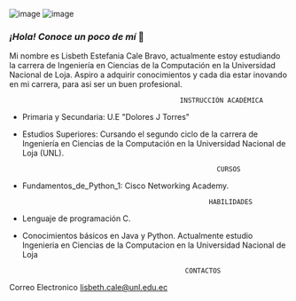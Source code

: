 ![image](https://github.com/mariuxi04/mariuxi04/assets/134022113/20d1d5cf-3850-4121-86f8-01907d70703e)  ![image](https://github.com/mariuxi04/mariuxi04/assets/134022113/8815fead-d8f7-4d21-ac8b-00075c8d1949)


### *¡Hola! Conoce un poco de mí* 👋
Mi nombre es Lisbeth Estefania Cale Bravo, actualmente estoy estudiando la carrera de Ingeniería en Ciencias de la Computación en la Universidad Nacional de Loja. Aspiro a adquirir conocimientos y cada dia estar inovando en mi carrera, para asi ser un buen profesional.
                                               
                                               INSTRUCCIÓN ACADÉMICA
                                               
- Primaria y Secundaria: U.E "Dolores J Torres"

- Estudios Superiores: Cursando el segundo ciclo de la carrera de Ingeniería en Ciencias de la Computación en la Universidad Nacional de Loja (UNL).

                                                       CURSOS
                                                        
 - Fundamentos_de_Python_1: Cisco Networking Academy.

                                                      HABILIDADES
 
- Lenguaje de programación C.
- Conocimientos básicos en Java y Python.
Actualmente  estudio Ingenieria en Ciencias de la Computacion en la Universidad Nacional de Loja


                                               CONTACTOS

Correo Electronico  lisbeth.cale@unl.edu.ec
<!--
**E2002-debug/E2002-debug** is a ✨ _special_ ✨ repository because its `README.md` (this file) appears on your GitHub profile.

Here are some ideas to get you started:

- 🔭 I’m currently working on ...
- 🌱 I’m currently learning ...
- 👯 I’m looking to collaborate on ...
- 🤔 I’m looking for help with ...
- 💬 Ask me about ...
- 📫 How to reach me: ...
- 😄 Pronouns: ...
- ⚡ Fun fact: ...
-->
